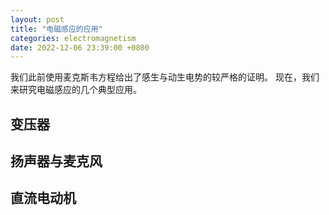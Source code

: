 ```yaml
---
layout: post
title: "电磁感应的应用"
categories: electromagnetism
date: 2022-12-06 23:39:00 +0800
---
```


我们此前使用麦克斯韦方程给出了感生与动生电势的较严格的证明。
现在，我们来研究电磁感应的几个典型应用。

## 变压器

## 扬声器与麦克风

## 直流电动机
